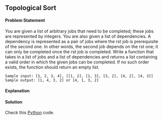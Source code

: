 ## Topological Sort

#### Problem Statement


You are given a list of arbitrary jobs that need to be completed; these jobs are represented by integers. You are also
given a list of dependencies. A dependency is represented as a pair of jobs where the rst job is prerequisite of the
second one. In other words, the second job depends on the rst one; it can only be completed once the rst job is
completed. Write a function that takes in a list of jobs and a list of dependencies and returns a list containing a valid
order in which the given jobs can be completed. If no such order exists, the function should return an empty list.

`Sample input: [1, 2, 3, 4], [[1, 2], [1, 3], [3, 2], [4, 2], [4, 3]]
Sample output: [1, 4, 3, 2] or [4, 1, 3, 2]
`


#### Explanation



#### Solution

Check this [Python](../python/Topological_Sort.py) code.

